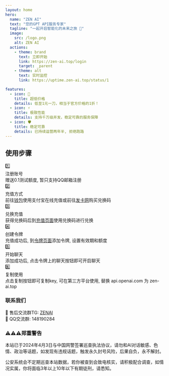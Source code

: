 ```yaml
---
layout: home
hero:
  name: "ZEN AI"
  text: "您的GPT API服务专家"
  tagline: "一起开启智能化的未来之旅 🚀"
  image:
    src: /logo.png
    alt: ZEN AI
  actions:
    - theme: brand
      text: 立即开始
      link: https://zen-ai.top/login
      target: _parent
    - theme: alt
      text: 实时监控
      link: https://uptime.zen-ai.top/status/1

features:
  - icon: 💎
    title: 超低价格
    details: 低至1元一刀，相当于官方价格的1折！
  - icon: ⚡️
    title: 极致性能
    details: 支持千万级并发，稳定可靠的服务保障
  - icon: 🛡️
    title: 稳定可靠
    details: 已持续运营两年半, 拒绝跑路
---
```


<div class="steps-section">
  <h2>使用步骤</h2>
  <div class="steps-grid">
    <div class="step-card">
      <div class="icon">1️⃣</div>
      <div class="title">注册账号</div>
      <div class="details">赠送0.1测试额度, 暂只支持QQ邮箱注册</div>
    </div>
    <div class="step-card">
      <div class="icon">2️⃣</div>
      <div class="title">充值方式</div>
      <div class="details">前往<a href="https://zen-ai.top/topup" target="_parent">钱包</a>使用支付宝在线充值或前往<a href="https://shop.zen-ai.top/">发卡网</a>购买兑换码</div>
    </div>
    <div class="step-card">
      <div class="icon">3️⃣</div>
      <div class="title">兑换充值</div>
      <div class="details">获得兑换码后到<a href="https://zen-ai.top/topup" target="_parent">充值页面</a>使用兑换码进行兑换</div>
    </div>
    <div class="step-card">
      <div class="icon">4️⃣</div>
      <div class="title">创建令牌</div>
      <div class="details">充值成功后, 到<a href="https://zen-ai.top/token" target="_parent">令牌页面</a>添加令牌, 设置有效期和额度</div>
    </div>
    <div class="step-card">
      <div class="icon">5️⃣</div>
      <div class="title">开始聊天</div>
      <div class="details">添加成功后, 点击令牌上的聊天按钮即可开启聊天</div>
    </div>
    <div class="step-card">
      <div class="icon">6️⃣</div>
      <div class="title">复制使用</div>
      <div class="details">点击复制按钮即可复制key, 可在第三方平台使用, 替换 api.openai.com 为 zen-ai.top</div>
    </div>
  </div>
</div>

<div class="contact-section">
  <div class="contact-box">
    <h3>联系我们</h3>
    <div class="contact-items">
      <div class="contact-item">
        <span class="icon">💬</span>
        <span>售后交流群TG: <a href="https://t.me/+dZCOjnNUZ70wMDQ1" target="_blank">ZENAI</a></span>
      </div>
      <div class="contact-item">
        <span class="icon">👥</span>
        <span>QQ交流群: 148190284</span>
      </div>
    </div>
  </div>
</div>

<div class="warning-section">
  <div class="warning-box">
    <h3>⚠️⚠️⚠️郑重警告</h3>
    <p>本站已于2024年4月3日与中国网警签署巡查执法协议，请勿和AI对话敏感、色情、政治等话题，如发现有违规话题，触发永久封号风险，后果自负，永不解封。</p>
    <p>公安系统会不定期巡查本站数据，若你被查到会致电核实，请积极配合调查，如情况实属，你将面临3年以上10年以下有期徒刑，请悉知。</p>
  </div>
</div>
